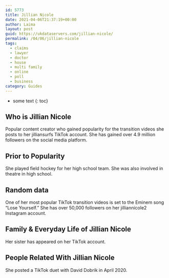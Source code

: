 ```yaml
---
id: 5773
title: Jillian Nicole
date: 2021-04-06T21:37:19+00:00
author: Laima
layout: post
guid: https://ukdataservers.com/jillian-nicole/
permalink: /04/06/jillian-nicole
tags:
  - claims
  - lawyer
  - doctor
  - house
  - multi family
  - online
  - poll
  - business
category: Guides
---
```


* some text
{: toc}


## Who is Jillian Nicole
                  
                  
                  
Popular content creator who gained popularity for the transition videos she posts to her jilliansurfs TikTok account. She has gained over 4.9 million followers on the social media platform. 
                  
              
            
              
            
                
                
                
## Prior to Popularity
                  
                  
                  
She played field hockey for her high school team. She was also involved in theatre in high school. 
                  
              
            
              
            
                
                
                
## Random data
                  
                  
                  
One of her most popular TikTok transition videos is set to the Eminem song &#8220;Lose Yourself.&#8221; She has over 50,000 followers on her jilliannicole2 Instagram account. 
                  
              
            
              
            
                
                
                
## Family & Everyday Life of Jillian Nicole
                  
                  
                  
Her sister has appeared on her TikTok account. 
                  
              
            
              
            
                
                
                
## People Related With Jillian Nicole
                  
                  
                  
She posted a TikTok duet with David Dobrik in April 2020.
                  
              
            
              
            
                
              
            
              
              
            
            
              
            
          
          
          